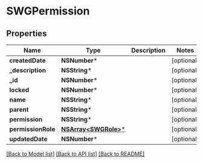 # SWGPermission

## Properties
Name | Type | Description | Notes
------------ | ------------- | ------------- | -------------
**createdDate** | **NSNumber*** |  | [optional] 
**_description** | **NSString*** |  | [optional] 
**_id** | **NSNumber*** |  | [optional] 
**locked** | **NSNumber*** |  | [optional] 
**name** | **NSString*** |  | [optional] 
**parent** | **NSString*** |  | [optional] 
**permission** | **NSString*** |  | [optional] 
**permissionRole** | [**NSArray&lt;SWGRole&gt;***](SWGRole.md) |  | [optional] 
**updatedDate** | **NSNumber*** |  | [optional] 

[[Back to Model list]](../README.md#documentation-for-models) [[Back to API list]](../README.md#documentation-for-api-endpoints) [[Back to README]](../README.md)


